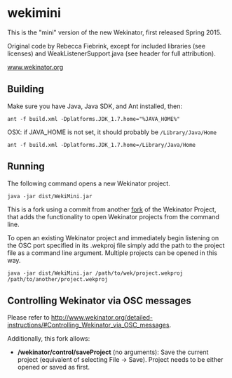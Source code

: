 # wekimini
This is the "mini" version of the new Wekinator, first released Spring 2015.

Original code by Rebecca Fiebrink, except for included libraries (see licenses) and
WeakListenerSupport.java (see header for full attribution).

www.wekinator.org

## Building

Make sure you have Java, Java SDK, and Ant installed, then:

```
ant -f build.xml -Dplatforms.JDK_1.7.home="%JAVA_HOME%"
```
OSX: if JAVA_HOME is not set, it should probably be `/Library/Java/Home`
```
ant -f build.xml -Dplatforms.JDK_1.7.home=/Library/Java/Home
```

## Running

The following command opens a new Wekinator project.

```
java -jar dist/WekiMini.jar
```

This is a fork using a commit from another [fork](https://github.com/brannondorsey/wekimini) of the Wekinator Project, that adds the functionality to open Wekinator projects from the command line.

To open an existing Wekinator project and immediately begin listening on the OSC port specified
in its .wekproj file simply add the path to the project file as a command line argument. Multiple
projects can be opened in this way.

```
java -jar dist/WekiMini.jar /path/to/wek/project.wekproj /path/to/another/project.wekproj
```

## Controlling Wekinator via OSC messages

Please refer to <http://www.wekinator.org/detailed-instructions/#Controlling_Wekinator_via_OSC_messages>.

Additionally, this fork allows:

* __/wekinator/control/saveProject__ (no arguments): Save the current project (equivalent of selecting File -> Save). Project needs to be either opened or saved as first.
